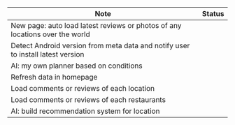 Note | Status
| - | - |
New page: auto load latest reviews or photos of any locations over the world |
Detect Android version from meta data and notify user to install latest version |
AI: my own planner based on conditions |
Refresh data in homepage |
Load comments or reviews of each location |
Load comments or reviews of each restaurants |
AI: build recommendation system for location |

